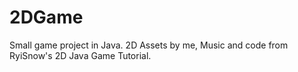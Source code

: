 # 2DGame
Small game project in Java. 2D Assets by me, Music and code from RyiSnow's 2D Java Game Tutorial.
